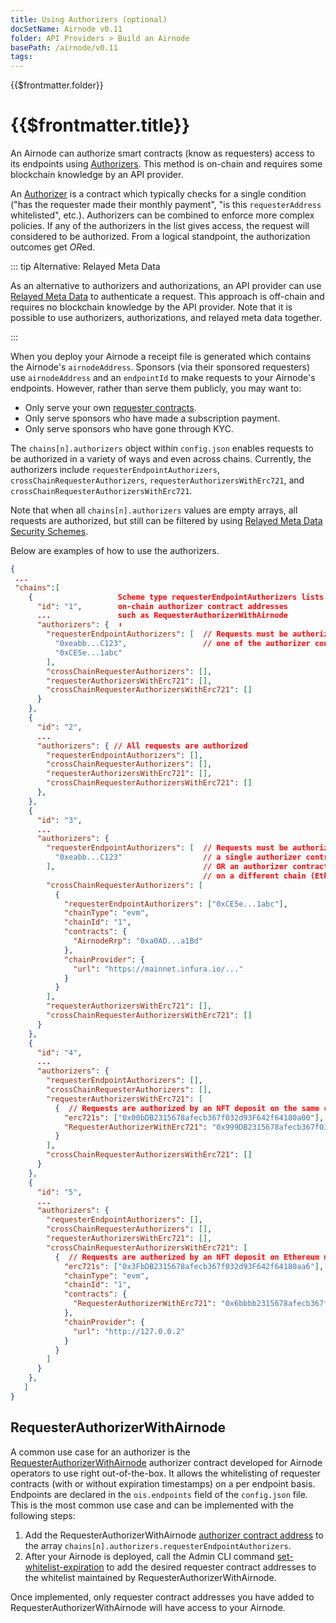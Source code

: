 ```yaml
---
title: Using Authorizers (optional)
docSetName: Airnode v0.11
folder: API Providers > Build an Airnode
basePath: /airnode/v0.11
tags:
---
```


<TitleSpan>{{$frontmatter.folder}}</TitleSpan>

# {{$frontmatter.title}}

<VersionWarning/>

<TocHeader />
<TOC class="table-of-contents" :include-level="[2,3]" />

An Airnode can authorize smart contracts (know as requesters) access to its
endpoints using [Authorizers](../../../concepts/authorizers.md). This method is
on-chain and requires some blockchain knowledge by an API provider.

An [Authorizer](../../../concepts/authorizers.md) is a contract which typically
checks for a single condition ("has the requester made their monthly payment",
"is this `requesterAddress` whitelisted", etc.). Authorizers can be combined to
enforce more complex policies. If any of the authorizers in the list gives
access, the request will considered to be authorized. From a logical standpoint,
the authorization outcomes get *OR*ed.

::: tip Alternative: Relayed Meta Data

As an alternative to authorizers and authorizations, an API provider can use
[Relayed Meta Data](./api-security.md#relayed-meta-data-security-schemes) to
authenticate a request. This approach is off-chain and requires no blockchain
knowledge by the API provider. Note that it is possible to use authorizers,
authorizations, and relayed meta data together.

:::

When you deploy your Airnode a receipt file is generated which contains the
Airnode's `airnodeAddress`. Sponsors (via their sponsored requesters) use
`airnodeAddress` and an `endpointId` to make requests to your Airnode's
endpoints. However, rather than serve them publicly, you may want to:

- Only serve your own
  [requester contracts](../../../grp-developers/requesters-sponsors.md).
- Only serve sponsors who have made a subscription payment.
- Only serve sponsors who have gone through KYC.

The `chains[n].authorizers` object within `config.json` enables requests to be
authorized in a variety of ways and even across chains. Currently, the
authorizers include `requesterEndpointAuthorizers`,
`crossChainRequesterAuthorizers`, `requesterAuthorizersWithErc721`, and
`crossChainRequesterAuthorizersWithErc721`.

Note that when all `chains[n].authorizers` values are empty arrays, all requests
are authorized, but still can be filtered by using
[Relayed Meta Data Security Schemes](./api-security.md#relayed-meta-data-security-schemes).

Below are examples of how to use the authorizers.

```json
{
 ...
 "chains":[
    {                   Scheme type requesterEndpointAuthorizers lists
      "id": "1",        on-chain authorizer contract addresses
      ...               such as RequesterAuthorizerWithAirnode
      "authorizers": {  ⬇︎
        "requesterEndpointAuthorizers": [  // Requests must be authorized by
          "0xeabb...C123",                 // one of the authorizer contracts
          "0xCE5e...1abc"
        ],
        "crossChainRequesterAuthorizers": [],
        "requesterAuthorizersWithErc721": [],
        "crossChainRequesterAuthorizersWithErc721": []
      }
    },
    {
      "id": "2",
      ...
      "authorizers": { // All requests are authorized
        "requesterEndpointAuthorizers": [],
        "crossChainRequesterAuthorizers": [],
        "requesterAuthorizersWithErc721": [],
        "crossChainRequesterAuthorizersWithErc721": []
      },
    },
    {
      "id": "3",
      ...
      "authorizers": {
        "requesterEndpointAuthorizers": [  // Requests must be authorized by
          "0xeabb...C123"                  // a single authorizer contract
        ],                                 // OR an authorizer contract deployed
                                           // on a different chain (Ethereum mainnet)
        "crossChainRequesterAuthorizers": [
          {
            "requesterEndpointAuthorizers": ["0xCE5e...1abc"],
            "chainType": "evm",
            "chainId": "1",
            "contracts": {
              "AirnodeRrp": "0xa0AD...a1Bd"
            },
            "chainProvider": {
              "url": "https://mainnet.infura.io/..."
            }
          }
        ],
        "requesterAuthorizersWithErc721": [],
        "crossChainRequesterAuthorizersWithErc721": []
      }
    },
    {
      "id": "4",
      ...
      "authorizers": {
        "requesterEndpointAuthorizers": [],
        "crossChainRequesterAuthorizers": [],
        "requesterAuthorizersWithErc721": [
          {  // Requests are authorized by an NFT deposit on the same chain as the request
            "erc721s": ["0x00bDB2315678afecb367f032d93F642f64180a00"],
            "RequesterAuthorizerWithErc721": "0x999DB2315678afecb367f032d93F642f64180aa9"
          }
        ],
        "crossChainRequesterAuthorizersWithErc721": []
      }
    },
    {
      "id": "5",
      ...
      "authorizers": {
        "requesterEndpointAuthorizers": [],
        "crossChainRequesterAuthorizers": [],
        "requesterAuthorizersWithErc721": [],
        "crossChainRequesterAuthorizersWithErc721": [
          {  // Requests are authorized by an NFT deposit on Ethereum mainnet
            "erc721s": ["0x3FbDB2315678afecb367f032d93F642f64180aa6"],
            "chainType": "evm",
            "chainId": "1",
            "contracts": {
              "RequesterAuthorizerWithErc721": "0x6bbbb2315678afecb367f032d93F642f64180aa4"
            },
            "chainProvider": {
              "url": "http://127.0.0.2"
            }
          }
        ]
      }
    },
   ]
}
```

## RequesterAuthorizerWithAirnode

A common use case for an authorizer is the
[RequesterAuthorizerWithAirnode](../../../concepts/authorizers.md#requesterauthorizerwithairnode)
authorizer contract developed for Airnode operators to use right out-of-the-box.
It allows the whitelisting of requester contracts (with or without expiration
timestamps) on a per endpoint basis. Endpoints are declared in the
`ois.endpoints` field of the `config.json` file. This is the most common use
case and can be implemented with the following steps:

1. Add the RequesterAuthorizerWithAirnode
   [authorizer contract address](../../../reference/airnode-addresses.md#requesterauthorizerwithairnode)
   to the array `chains[n].authorizers.requesterEndpointAuthorizers`.
2. After your Airnode is deployed, call the Admin CLI command
   [set-whitelist-expiration](../../../reference/packages/admin-cli.md#set-whitelist-expiration)
   to add the desired requester contract addresses to the whitelist maintained
   by RequesterAuthorizerWithAirnode.

Once implemented, only requester contract addresses you have added to
RequesterAuthorizerWithAirnode will have access to your Airnode.
